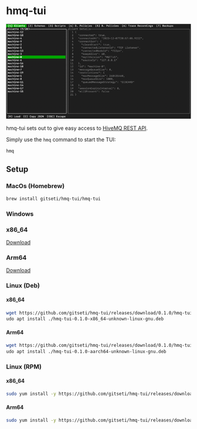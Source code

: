 # hmq-tui
![hmq-tui.png](assets/hmq-tui.png)

hmq-tui sets out to give easy access to [HiveMQ  REST API](https://docs.hivemq.com/hivemq/4.21/rest-api/specification/).

Simply use the `hmq` command to start the TUI:
```
hmq
```

## Setup

### MacOs (Homebrew)
```bash
brew install gitseti/hmq-tui/hmq-tui
```

### Windows

### x86_64

[Download](https://github.com/gitseti/hmq-tui/releases/download/0.1.0/hmq-tui-0.1.0-x86_64-pc-windows-msvc.zip)

### Arm64
[Download](https://github.com/gitseti/hmq-tui/releases/download/0.1.0/hmq-tui-0.1.0-aarch64-pc-windows-msvc.zip)
### Linux (Deb)

#### x86_64
```bash
wget https://github.com/gitseti/hmq-tui/releases/download/0.1.0/hmq-tui-0.1.0-x86_64-unknown-linux-gnu.deb
udo apt install ./hmq-tui-0.1.0-x86_64-unknown-linux-gnu.deb
```

#### Arm64
```bash
wget https://github.com/gitseti/hmq-tui/releases/download/0.1.0/hmq-tui-0.1.0-aarch64-unknown-linux-gnu.deb
udo apt install ./hmq-tui-0.1.0-aarch64-unknown-linux-gnu.deb
```


### Linux (RPM)

#### x86_64
```bash
sudo yum install -y https://github.com/gitseti/hmq-tui/releases/download/0.1.0/hmq-tui-0.1.0-x86_64-unknown-linux-gnu.rpm
```

#### Arm64
```bash
sudo yum install -y https://github.com/gitseti/hmq-tui/releases/download/0.1.0/hmq-tui-0.1.0-aarch64-unknown-linux-gnu.rpm
```
